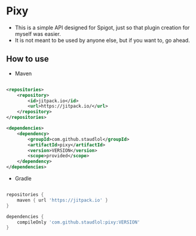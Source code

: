 # Pixy

- This is a simple API designed for Spigot, just so that plugin creation for myself was easier.
- It is not meant to be used by anyone else, but if you want to, go ahead.

## How to use
- Maven
```xml

<repositories>
    <repository>
        <id>jitpack.io</id>
        <url>https://jitpack.io/</url>
    </repository>
</repositories>

<dependencies>
    <dependency>
        <groupId>com.github.staudlol</groupId>
        <artifactId>pixy</artifactId>
        <version>VERSION</version>
        <scope>provided</scope>
    </dependency>
</dependencies>

```

- Gradle
```groovy

repositories {
    maven { url 'https://jitpack.io' }
}

dependencies {
    compileOnly 'com.github.staudlol:pixy:VERSION'
}

```

